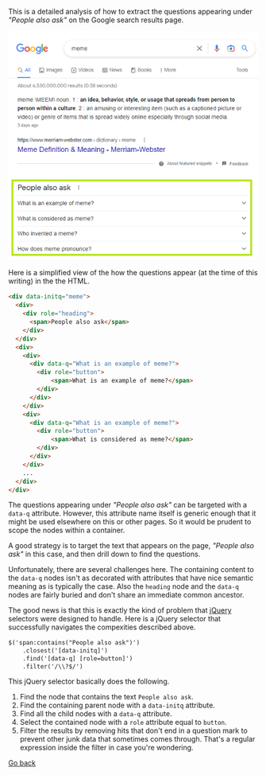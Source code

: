 This is a detailed analysis of how to extract the questions appearing under *"People also ask"* on the Google search results page.

<kbd><img src="images/google-search-3.png" /></kbd>

Here is a simplified view of the how the questions appear (at the time of this writing) in the the HTML.

```html
<div data-initq="meme">
  <div>
    <div role="heading">
      <span>People also ask</span>
    </div>
  </div>
  <div>
    <div>
      <div data-q="What is an example of meme?">
        <div role="button">
            <span>What is an example of meme?</span>
        </div>
      </div>
    </div>
    <div>
      <div data-q="What is an example of meme?">
        <div role="button">
            <span>What is considered as meme?</span>
        </div>
      </div>
    </div>
    ...
  </div>
</div>
```

The questions appearing under *"People also ask"* can be targeted with a `data-q` attribute. However, this attribute name itself is generic enough that it might be used elsewhere on this or other pages. So it would be prudent to scope the nodes within a container.

A good strategy is to target the text that appears on the page, *"People also ask"* in this case, and then drill down to find the questions.

Unfortunately, there are several challenges here. The containing content to the `data-q` nodes isn't as decorated with attributes that have nice semantic meaning as is typically the case. Also the `heading` node and the `data-q` nodes are fairly buried and don't share an immediate common ancestor.

The good news is that this is exactly the kind of problem that [jQuery](https://en.wikipedia.org/wiki/JQuery) selectors were designed to handle. Here is a jQuery selector that successfully navigates the compexities described above.

```
$('span:contains("People also ask")')
    .closest('[data-initq]')
    .find('[data-q] [role=button]')
    .filter('/\\?$/')
```

This jQuery selector basically does the following.
1. Find the node that contains the text `People also ask`.
2. Find the containing parent node with a `data-initq` attribute.
3. Find all the child nodes with a `data-q` attribute.
4. Select the contained node with a `role` attribute equal to `button`.
5. Filter the results by removing hits that don't end in a question mark to prevent other junk data that sometimes comes through. That's a regular expression inside the filter in case you're wondering.

[Go back](google-search-3.md)
